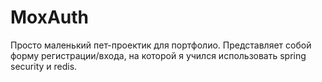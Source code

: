 # MoxAuth
Просто маленький пет-проектик для портфолио. Представляет собой форму регистрации/входа, на которой я учился использовать spring security и redis.

